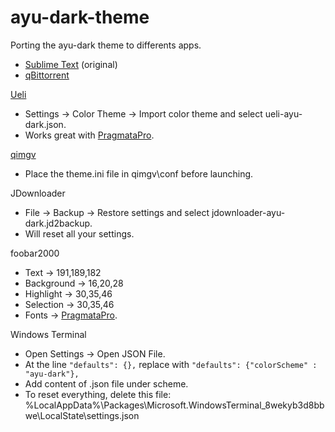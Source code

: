 # ayu-dark-theme

Porting the ayu-dark theme to differents apps.
- [Sublime Text](https://packagecontrol.io/packages/ayu) (original)
- [qBittorrent](https://github.com/maboroshin/qBittorrentDarktheme)


[Ueli](https://github.com/oliverschwendener/ueli)
- Settings → Color Theme → Import color theme and select ueli-ayu-dark.json.
- Works great with [PragmataPro](https://fsd.it/shop/fonts/pragmatapro/).


[qimgv](https://github.com/easymodo/qimgv)
- Place the theme.ini file in qimgv\conf before launching.

JDownloader
- File → Backup → Restore settings and select jdownloader-ayu-dark.jd2backup.
- Will reset all your settings.

foobar2000
- Text → 191,189,182
- Background → 16,20,28
- Highlight → 30,35,46
- Selection → 30,35,46
- Fonts → [PragmataPro](https://fsd.it/shop/fonts/pragmatapro/).

Windows Terminal
- Open Settings → Open JSON File.
- At the line ```"defaults": {},``` replace with ```"defaults": {"colorScheme" : "ayu-dark"},```
- Add content of .json file under scheme.
- To reset everything, delete this file: %LocalAppData%\Packages\Microsoft.WindowsTerminal_8wekyb3d8bbwe\LocalState\settings.json
